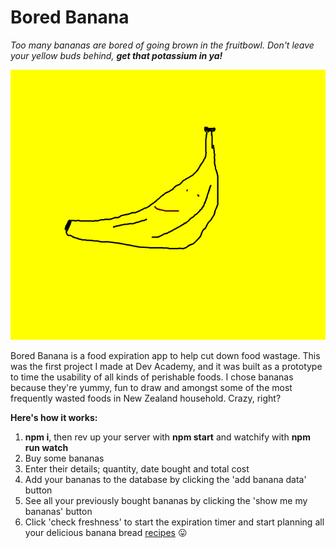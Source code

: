 
# Bored Banana
*Too many bananas are bored of going brown in the fruitbowl. Don't leave your yellow buds behind,* **_get that potassium in ya!_**

<p align="center">
  <img src="./client/boredbanana2.png" alt="Sublime's custom image"/>
</p>

Bored Banana is a food expiration app to help cut down food wastage.
This was the first project I made at Dev Academy, and it was built as a prototype to time the usability of all kinds of perishable foods. I chose bananas because they're yummy, fun to draw and amongst some of the most frequently wasted foods in New Zealand household. Crazy, right?

**Here's how it works:**

1. **npm i**, then rev up your server with **npm start** and watchify with **npm run watch**
1. Buy some bananas
2. Enter their details; quantity, date bought and total cost
3. Add your bananas to the database by clicking the 'add banana data' button
4. See all your previously bought bananas by clicking the 'show me my bananas' button
5. Click 'check freshness' to start the expiration timer and start planning all your delicious banana bread [recipes](http://food52.com/recipes/banana-bread?recipe_landing_term=banana-bread) :stuck_out_tongue:
